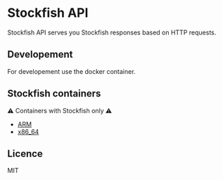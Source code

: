 # Stockfish API 

Stockfish API serves you Stockfish responses based on HTTP requests.

## Developement 

For developement use the docker container.

## Stockfish containers

⚠ Containers with Stockfish only ⚠

- [ARM](https://github.com/playeChess/stockfishAPI/blob/main/src/ARM%20container/Dockerfile)
- [x86_64](https://github.com/playeChess/stockfishAPI/blob/main/src/x86_64%20container/Dockerfile)

## Licence 

MIT
